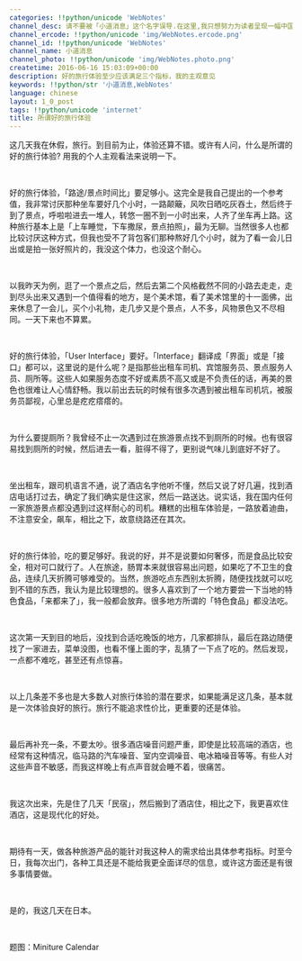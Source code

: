 ```yaml
---
categories: !!python/unicode 'WebNotes'
channel_desc: 请不要被「小道消息」这个名字误导.在这里,我只想努力为读者呈现一幅中国互联网的清明上河图.
channel_ercode: !!python/unicode 'img/WebNotes.ercode.png'
channel_id: !!python/unicode 'WebNotes'
channel_name: 小道消息
channel_photo: !!python/unicode 'img/WebNotes.photo.png'
createtime: 2016-06-16 15:03:09+00:00
description: 好的旅行体验至少应该满足三个指标，我的主观意见
keywords: !!python/str '小道消息,WebNotes'
language: chinese
layout: 1_0_post
tags: !!python/unicode 'internet'
title: ​所谓好的旅行体验
---
```

<div class="rich_media_content" id="js_content">
<p>
<span class="author-d-4z65zz66zl57z75zyiz66zfr2fz87zwz89znujenz75zfz86zz85zvsz89zz69zioz87zfz74zz72zz78zxz77zjz72zpz72zorz83zpz66z9">
          这几天我在休假，旅行。到目前为止，体验还算不错。或许有人问，什么是所谓的好的旅行体验? 用我的个人主观看法来说明一下。
         </span>
</p>
<p>
<span class="author-d-4z65zz66zl57z75zyiz66zfr2fz87zwz89znujenz75zfz86zz85zvsz89zz69zioz87zfz74zz72zz78zxz77zjz72zpz72zorz83zpz66z9">
<br/>
</span>
</p>
<p>
<span class="author-d-4z65zz66zl57z75zyiz66zfr2fz87zwz89znujenz75zfz86zz85zvsz89zz69zioz87zfz74zz72zz78zxz77zjz72zpz72zorz83zpz66z9">
          好的旅行体验，「路途/景点时间比」要足够小。这完全是我自己提出的一个参考值，我非常讨厌那种坐车要好几个小时，一路颠簸，风吹日晒吃灰吞土，然后终于到了景点，呼啦啦进去一堆人，转悠一圈不到一小时出来，人齐了坐车再上路。这种旅行基本上是「上车睡觉，下车撒尿，景点拍照」，最为无聊。当然很多人也都比较讨厌这种方式，但我也受不了背包客们那种熬好几个小时，就为了看一会儿日出或是拍一张好照片的，我没这个体力，也没这个耐心。
         </span>
</p>
<p>
<span class="author-d-4z65zz66zl57z75zyiz66zfr2fz87zwz89znujenz75zfz86zz85zvsz89zz69zioz87zfz74zz72zz78zxz77zjz72zpz72zorz83zpz66z9">
<br/>
</span>
</p>
<p>
         以我昨天为例，逛了一个景点之后，然后去第二个风格截然不同的小路去走走，走到尽头出来又遇到一个值得看的地方，是个美术馆，看了美术馆里的十一面佛，出来休息了一会儿，买个小礼物，走几步又是个景点，人不多，风物景色又不尽相同。一天下来也不算累。
        </p>
<p>
<span class="author-d-4z65zz66zl57z75zyiz66zfr2fz87zwz89znujenz75zfz86zz85zvsz89zz69zioz87zfz74zz72zz78zxz77zjz72zpz72zorz83zpz66z9">
<br/>
</span>
</p>
<p>
<span class="author-d-4z65zz66zl57z75zyiz66zfr2fz87zwz89znujenz75zfz86zz85zvsz89zz69zioz87zfz74zz72zz78zxz77zjz72zpz72zorz83zpz66z9">
          好的旅行体验，「User Interface」要好。「Interface」翻译成「界面」或是「接口」都可以，这里说的是什么呢？是指那些出租车司机、宾馆服务员、景点服务人员、厕所等。这些人如果服务态度不好或素质不高又或是不负责任的话，再美的景色也很难让人心情舒畅。我以前出去玩的时候有很多次遇到被出租车司机坑，被服务员鄙视，心里总是疙疙瘩瘩的。
         </span>
</p>
<p>
<span class="author-d-4z65zz66zl57z75zyiz66zfr2fz87zwz89znujenz75zfz86zz85zvsz89zz69zioz87zfz74zz72zz78zxz77zjz72zpz72zorz83zpz66z9">
<br/>
</span>
</p>
<p>
<span class="author-d-4z65zz66zl57z75zyiz66zfr2fz87zwz89znujenz75zfz86zz85zvsz89zz69zioz87zfz74zz72zz78zxz77zjz72zpz72zorz83zpz66z9">
          为什么要提厕所？我曾经不止一次遇到过在旅游景点找不到厕所的时候。也有很容易找到厕所的时候，然后进去一看，脏得不得了，更别说气味儿到底好不好了。
         </span>
</p>
<p>
<span class="author-d-4z65zz66zl57z75zyiz66zfr2fz87zwz89znujenz75zfz86zz85zvsz89zz69zioz87zfz74zz72zz78zxz77zjz72zpz72zorz83zpz66z9">
<br/>
</span>
</p>
<p>
<span class="author-d-4z65zz66zl57z75zyiz66zfr2fz87zwz89znujenz75zfz86zz85zvsz89zz69zioz87zfz74zz72zz78zxz77zjz72zpz72zorz83zpz66z9">
          坐出租车，跟司机语言不通，说了酒店名字他听不懂，然后又说了好几遍，找到酒店电话打过去，确定了我们确实是住这家，然后一路送达。说实话，我在国内任何一家旅游景点都没遇到过这样耐心的司机。糟糕的出租车体验是，一路放着迪曲，不注意安全，飙车，相比之下，故意绕路还在其次。
         </span>
</p>
<p>
<span class="author-d-4z65zz66zl57z75zyiz66zfr2fz87zwz89znujenz75zfz86zz85zvsz89zz69zioz87zfz74zz72zz78zxz77zjz72zpz72zorz83zpz66z9">
<br/>
</span>
</p>
<p>
<span class="author-d-4z65zz66zl57z75zyiz66zfr2fz87zwz89znujenz75zfz86zz85zvsz89zz69zioz87zfz74zz72zz78zxz77zjz72zpz72zorz83zpz66z9">
          好的旅行体验，吃的要足够好。我说的好，并不是说要如何奢侈，而是食品比较安全，相对可口就行了。人在旅途，肠胃本来就很容易出问题，如果吃了不卫生的食品，连续几天折腾可够难受的。当然，旅游吃点东西别太折腾，随便找找就可以吃到不错的东西，我认为是比较理想的。很多人喜欢到了一个地方要尝一下当地的特色食品，「来都来了」，我一般都会放弃。很多地方所谓的「特色食品」都没法吃。
         </span>
</p>
<p>
<span class="author-d-4z65zz66zl57z75zyiz66zfr2fz87zwz89znujenz75zfz86zz85zvsz89zz69zioz87zfz74zz72zz78zxz77zjz72zpz72zorz83zpz66z9">
<br/>
</span>
</p>
<p>
         这次第一天到目的地后，没找到合适吃晚饭的地方，几家都排队，最后在路边随便找了一家进去，菜单没图，也看不懂上面的字，乱猜了一下点了吃的。然后发现，一点都不难吃，甚至还有点惊喜。
        </p>
<p>
<span class="author-d-4z65zz66zl57z75zyiz66zfr2fz87zwz89znujenz75zfz86zz85zvsz89zz69zioz87zfz74zz72zz78zxz77zjz72zpz72zorz83zpz66z9">
<br/>
</span>
</p>
<p>
<span class="author-d-4z65zz66zl57z75zyiz66zfr2fz87zwz89znujenz75zfz86zz85zvsz89zz69zioz87zfz74zz72zz78zxz77zjz72zpz72zorz83zpz66z9">
          以上几条差不多也是大多数人对旅行体验的潜在要求，如果能满足这几条，基本就是一次体验良好的旅行。旅行不能追求性价比，更重要的还是体验。
         </span>
</p>
<p>
<span class="author-d-4z65zz66zl57z75zyiz66zfr2fz87zwz89znujenz75zfz86zz85zvsz89zz69zioz87zfz74zz72zz78zxz77zjz72zpz72zorz83zpz66z9">
<br/>
</span>
</p>
<p>
<span class="author-d-4z65zz66zl57z75zyiz66zfr2fz87zwz89znujenz75zfz86zz85zvsz89zz69zioz87zfz74zz72zz78zxz77zjz72zpz72zorz83zpz66z9">
          最后再补充一条，不要太吵。很多酒店噪音问题严重，即使是比较高端的酒店，也经常有这种情况，临马路的汽车噪音、室内空调噪音、电冰箱噪音等等。有些人对这些声音不敏感，而我这样晚上有点声音就会睡不着，很痛苦。
         </span>
</p>
<p>
<span class="author-d-4z65zz66zl57z75zyiz66zfr2fz87zwz89znujenz75zfz86zz85zvsz89zz69zioz87zfz74zz72zz78zxz77zjz72zpz72zorz83zpz66z9">
<br/>
</span>
</p>
<p>
         我这次出来，先是住了几天「民宿」，然后搬到了酒店住，相比之下，我更喜欢住酒店，这是现代化的好处。
        </p>
<p>
<span class="author-d-4z65zz66zl57z75zyiz66zfr2fz87zwz89znujenz75zfz86zz85zvsz89zz69zioz87zfz74zz72zz78zxz77zjz72zpz72zorz83zpz66z9">
<br/>
</span>
</p>
<p>
<span class="author-d-4z65zz66zl57z75zyiz66zfr2fz87zwz89znujenz75zfz86zz85zvsz89zz69zioz87zfz74zz72zz78zxz77zjz72zpz72zorz83zpz66z9">
          期待有一天，做各种旅游产品的能针对我这种人的需求给出具体参考指标。时至今日，我每次出门，各种工具还是不能给我更全面详尽的信息，或许这方面还是有很多事情要做。
         </span>
</p>
<p>
<br/>
</p>
<p>
         是的，我这几天在日本。
        </p>
<p>
<br/>
</p>
<p>
         题图：Miniture Calendar
        </p>
</div>